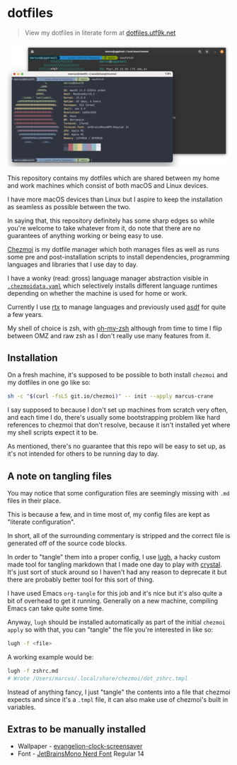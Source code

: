 # dotfiles

> View my dotfiles in literate form at [dotfiles.utf9k.net](https://dotfiles.utf9k.net)

<center>

![](docs/term.png)

</center>

This repository contains my dotfiles which are shared between my home and work machines which consist of both macOS and Linux devices.

I have more macOS devices than Linux but I aspire to keep the installation as seamless as possible between the two.

In saying that, this repository definitely has some sharp edges so while you're welcome to take whatever from it, do note that there are no guarantees of anything working or being easy to use.

[Chezmoi](https://github.com/twpayne/chezmoi) is my dotfile manager which both manages files as well as runs some pre and post-installation scripts to install dependencies, programming languages and libraries that I use day to day.

I have a wonky (read: gross) language manager abstraction visible in [`.chezmoidata.yaml`](.chezmoidata.yaml) which selectively installs different language runtimes depending on whether the machine is used for home or work.

Currently I use [rtx](https://github.com/jdx/rtx) to manage languages and previously used [asdf](https://asdf-vm.com/) for quite a few years.

My shell of choice is zsh, with [oh-my-zsh](https://ohmyz.sh/) although from time to time I flip between OMZ and raw zsh as I don't really use many features from it.

## Installation

On a fresh machine, it's supposed to be possible to both install `chezmoi` and my dotfiles in one go like so:

```bash
sh -c "$(curl -fsLS git.io/chezmoi)" -- init --apply marcus-crane
```

I say supposed to because I don't set up machines from scratch very often, and each time I do, there's usually some bootstrapping problem like hard references to chezmoi that don't resolve, because it isn't installed yet where my shell scripts expect it to be.

As mentioned, there's no guarantee that this repo will be easy to set up, as it's not intended for others to be running day to day.

## A note on tangling files

You may notice that some configuration files are seemingly missing with `.md` files in their place.

This is because a few, and in time most of, my config files are kept as "literate configuration".

In short, all of the surrounding commentary is stripped and the correct file is generated off of the source code blocks.

In order to "tangle" them into a proper config, I use [lugh](https://github.com/marcus-crane/lugh), a hacky custom made tool for tangling markdown that I made one day to play with [crystal](https://crystal-lang.org). It's just sort of stuck around so I haven't had any reason to deprecate it but there are probably better tool for this sort of thing.

I have used Emacs `org-tangle` for this job and it's nice but it's also quite a bit of overhead to get it running. Generally on a new machine, compiling Emacs can take quite some time.

Anyway, `lugh` should be installed automatically as part of the initial `chezmoi apply` so with that, you can "tangle" the file you're interested in like so:

```bash
lugh -f <file>
```

A working example would be:

```bash
lugh -f zshrc.md
# Wrote /Users/marcus/.local/share/chezmoi/dot_zshrc.tmpl
```

Instead of anything fancy, I just "tangle" the contents into a file that chezmoi expects and since it's a `.tmpl` file, it can also make use of chezmoi's built in variables.

## Extras to be manually installed

- Wallpaper - [evangelion-clock-screensaver](https://github.com/Wandmalfarbe/evangelion-clock-screensaver)
- Font - [JetBrainsMono Nerd Font](https://www.nerdfonts.com/font-downloads) Regular 14
